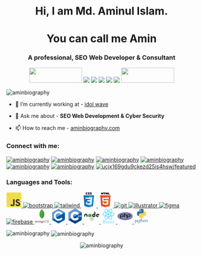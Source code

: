 <h1 align="center">Hi, I am Md. Aminul Islam.</h1> 
<h1 align="center">You can call me Amin</h1>
<h3 align="center">A professional, SEO Web Developer & Consultant</h3> 

<p align="center"> <img src="https://img.shields.io/badge/SEO%20Web%20Developer-orange" style="width: 140px; height: 40px;" />  <img src="https://github.com/user-attachments/assets/3fa782d8-8a0c-4d0c-aa54-832d6980f0d5" width="40px" />   <img src="https://i.pinimg.com/736x/4f/06/9c/4f069c0559b215df10d810777fafbea5.jpg" width="40px" />         <img src="https://github.com/user-attachments/assets/d017ea80-d5ab-4bef-bd46-f17e711ef38d" width="40px" />    <img src="https://github.com/user-attachments/assets/523fa8d6-2cf0-45ec-85a8-a5dbf33a1f9d" width="40px" />        <img src="https://github.com/user-attachments/assets/3fa782d8-8a0c-4d0c-aa54-832d6980f0d5" width="40px" />  <img src="https://img.shields.io/badge/Cyber%20Security%20Analyst-orange" style="width: 140px; height: 40px;" /></p>   

<p align="left"> <img src="https://komarev.com/ghpvc/?username=aminbiography&label=Profile%20views&color=0e75b6&style=flat" alt="aminbiography"/></p>  

                 

- 🔭 I’m currently working at - <a href="https://www.google.com/search?q=idolwave&sca_esv=6d7038bb3c82dcfc&biw=1534&bih=731&ei=U2ERZ7L4E_6x4-EPlLShwAU&ved=&uact=5&oq=idolwave&gs_lp=Egxnd3Mtd2l6LXNlcnAiCGlkb2x3YXZlMg0QLhiABBjHARgKGK8BMgYQABgHGB4yCBAAGAcYHhgPMgYQABgHGB4yCBAAGAcYCBgeMggQABgHGAgYHjIGEAAYBxgeMgYQABgHGB4yBhAAGAcYHjIIEAAYChgeGA8yHBAuGIAEGMcBGAoYrwEYlwUY3AQY3gQY4ATYAQFIpwlQ_AZY_AZwAXgAkAEAmAFpoAFpqgEDMC4xuAEDyAEA-AEBmAICoAKBAcICDhAuGIAEGLADGMcBGK8BwgIJEAAYsAMYBxgewgIHEAAYsAMYHsICCRAAGLADGAgYHpgDAIgGAZAGCroGBggBEAEYFJIHAzEuMaAHggk&sclient=gws-wiz-serp" target="_blank">idol wave</a>

- 💬 Ask me about - **SEO Web Development & Cyber Security**

- 📫 How to reach me - <a href="https://aminbiography.com/" target="_blank">aminbiography.com</a>
<h3 align="left">Connect with me:</h3>
<p align="left">
<a href="https://linkedin.com/in/aminbiography" target="blank"><img align="center" src="https://raw.githubusercontent.com/rahuldkjain/github-profile-readme-generator/master/src/images/icons/Social/linked-in-alt.svg" alt="aminbiography" height="30" width="40" /></a>
<a href="https://twitter.com/aminbiography" target="_blank"><img align="center" src="https://raw.githubusercontent.com/rahuldkjain/github-profile-readme-generator/master/src/images/icons/Social/twitter.svg" alt="aminbiography" height="30" width="40" /></a>
<a href="https://fb.com/aminbiography" target="blank"><img align="center" src="https://raw.githubusercontent.com/rahuldkjain/github-profile-readme-generator/master/src/images/icons/Social/facebook.svg" alt="aminbiography" height="30" width="40" /></a>
<a href="https://www.reddit.com/user/aminbiography" target="_blank"><img align="center" src="https://raw.githubusercontent.com/rahuldkjain/github-profile-readme-generator/master/src/images/icons/Social/reddit.svg" alt="aminbiography" height="30" width="40" /></a>
<a href="https://instagram.com/aminbiography" target="blank"><img align="center" src="https://raw.githubusercontent.com/rahuldkjain/github-profile-readme-generator/master/src/images/icons/Social/instagram.svg" alt="aminbiography" height="30" width="40" /></a>
<a href="https://discord.gg/aminbiography" target="blank"><img align="center" src="https://raw.githubusercontent.com/rahuldkjain/github-profile-readme-generator/master/src/images/icons/Social/discord.svg" alt="aminbiography" height="30" width="40" /></a>
<a href="https://www.youtube.com/channel/UCjx169gDU9CKEzd25iS4hSw/featured" target="blank"><img align="center" src="https://raw.githubusercontent.com/rahuldkjain/github-profile-readme-generator/master/src/images/icons/Social/youtube.svg" alt="ucjx169gdu9ckezd25is4hsw/featured" height="30" width="40" /></a>
</p>





<h3 align="left">Languages and Tools:</h3>
<p aalign="left"> <a href="https://developer.mozilla.org/en-US/docs/Web/JavaScript" target="_blank" rel="noreferrer"> <img src="https://raw.githubusercontent.com/devicons/devicon/master/icons/javascript/javascript-original.svg" alt="javascript" width="40" height="40"/> </a> <a href="https://getbootstrap.com" target="_blank" rel="noreferrer"> <img src="https://github.com/user-attachments/assets/bcb38f1b-e3ab-42e8-97ee-7aac12996bb8" alt="bootstrap" width="40" height="40"/> </a> <a href="https://tailwindcss.com/" target="_blank" rel="noreferrer"> <img src="https://www.vectorlogo.zone/logos/tailwindcss/tailwindcss-icon.svg" alt="tailwind" width="40" height="40"/> </a> <a href="https://www.w3schools.com/css/" target="_blank" rel="noreferrer"> <img src="https://raw.githubusercontent.com/devicons/devicon/master/icons/css3/css3-original-wordmark.svg" alt="css3" width="40" height="40"/> </a>   <a href="https://www.w3.org/html/" target="_blank" rel="noreferrer"> <img src="https://raw.githubusercontent.com/devicons/devicon/master/icons/html5/html5-original-wordmark.svg" alt="html5" width="40" height="40"/> </a> <a href="https://git-scm.com/" target="_blank" rel="noreferrer"> <img src="https://www.vectorlogo.zone/logos/git-scm/git-scm-icon.svg" alt="git" width="40" height="40"/> </a>  <a href="https://www.adobe.com/in/products/illustrator.html" target="_blank" rel="noreferrer"> <img src="https://www.vectorlogo.zone/logos/adobe_illustrator/adobe_illustrator-icon.svg" alt="illustrator" width="40" height="40"/> </a> <a href="https://www.figma.com/" target="_blank" rel="noreferrer"> <img src="https://www.vectorlogo.zone/logos/figma/figma-icon.svg" alt="figma" width="40" height="40"/> </a> <a href="https://firebase.google.com/" target="_blank" rel="noreferrer"> <img src="https://www.vectorlogo.zone/logos/firebase/firebase-icon.svg" alt="firebase" width="40" height="40"/> </a>   <a href="https://www.mongodb.com/" target="_blank" rel="noreferrer"> <img src="https://raw.githubusercontent.com/devicons/devicon/master/icons/mongodb/mongodb-original-wordmark.svg" alt="mongodb" width="40" height="40"/> </a>  <a href="https://www.cprogramming.com/" target="_blank" rel="noreferrer"> <img src="https://raw.githubusercontent.com/devicons/devicon/master/icons/c/c-original.svg" alt="c" width="40" height="40"/> </a> <a href="https://www.w3schools.com/cpp/" target="_blank" rel="noreferrer"> <img src="https://raw.githubusercontent.com/devicons/devicon/master/icons/cplusplus/cplusplus-original.svg" alt="cplusplus" width="40" height="40"/> </a>  <a href="https://nodejs.org" target="_blank" rel="noreferrer"> <img src="https://raw.githubusercontent.com/devicons/devicon/master/icons/nodejs/nodejs-original-wordmark.svg" alt="nodejs" width="40" height="40"/> </a>  <a href="https://reactjs.org/" target="_blank" rel="noreferrer"> <img src="https://raw.githubusercontent.com/devicons/devicon/master/icons/react/react-original-wordmark.svg" alt="react" width="40" height="40"/> </a> <a href="https://www.php.net/" target="_blank" rel="noreferrer"> <img src="https://raw.githubusercontent.com/devicons/devicon/master/icons/php/php-original.svg" alt="php" width="40" height="40"/> </a> <a href="https://www.python.org/" target="_blank" rel="noreferrer"> <img src="https://raw.githubusercontent.com/devicons/devicon/master/icons/python/python-original-wordmark.svg" alt="python" width="40" height="40"/> </a>
</p>

<p><img align="left" src="https://github-readme-stats.vercel.app/api/top-langs?username=aminbiography&show_icons=true&locale=en&layout=compact" alt="aminbiography" /></p>

<p>&nbsp;<img align="center" src="https://github-readme-stats.vercel.app/api?username=aminbiography&show_icons=true&locale=en" alt="aminbiography" /></p>


<p align="center"> <img src="https://github-readme-streak-stats.herokuapp.com/?user=aminbiography" alt="aminbiography" /> </p>





